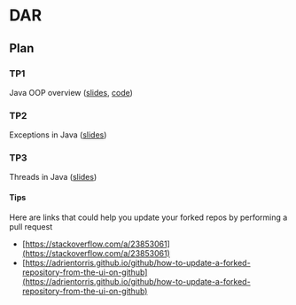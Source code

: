 # DAR
## Plan
### TP1
Java OOP overview ([slides](https://docs.google.com/presentation/d/1WvTOf5BPO0VGD26MTDNvKQSCV7HGQf7cDYydEue4Y6k/edit#slide=id.p), [code](https://github.com/MHZDeveloper/OOP))

### TP2
Exceptions in Java ([slides](https://docs.google.com/presentation/d/1FVc1aLJJgoozCbLfx9M_tGOzaMg7u1e3BxtOvF24kO8/edit#slide=id.p))

### TP3
Threads in Java ([slides](https://docs.google.com/presentation/d/18JmjjOlJbNxngBoJl3T3hEqM-e91Xb3LXl-jbOcuOdI/edit#slide=id.p))


#### Tips
Here are links that could help you update your forked repos by performing a pull request
- [https://stackoverflow.com/a/23853061](https://stackoverflow.com/a/23853061)
- [https://adrientorris.github.io/github/how-to-update-a-forked-repository-from-the-ui-on-github](https://adrientorris.github.io/github/how-to-update-a-forked-repository-from-the-ui-on-github)
